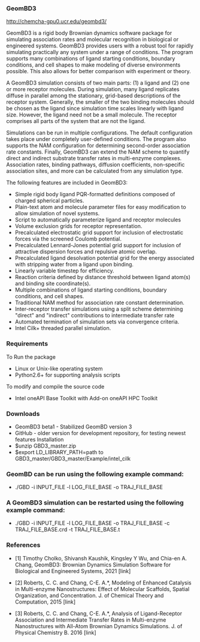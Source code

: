 ### GeomBD3

http://chemcha-gpu0.ucr.edu/geombd3/

GeomBD3 is a rigid body Brownian dynamics software package for simulating association rates and molecular recognition in biological or engineered systems. GeomBD3 provides users with a robust tool for rapidly simulating practically any system under a range of conditions. The program supports many combinations of ligand starting conditions, boundary conditions, and cell shapes to make modeling of diverse environments possible. This also allows for better comparison with experiment or theory.

A GeomBD3 simulation consists of two main parts: (1) a ligand and (2) one or more receptor molecules. During simulation, many ligand replicates diffuse in parallel among the stationary, grid-based descriptions of the receptor system. Generally, the smaller of the two binding molecules should be chosen as the ligand since simulation time scales linearly with ligand size. However, the ligand need not be a small molecule. The receptor comprises all parts of the system that are not the ligand.

Simulations can be run in multiple configurations. The default configuration takes place under completely user-defined conditions. The program also supports the NAM configuration for determining second-order association rate constants. Finally, GeomBD3 can extend the NAM scheme to quantify direct and indirect substrate transfer rates in multi-enzyme complexes. Association rates, binding pathways, diffusion coefficients, non-specific association sites, and more can be calculated from any simulation type.

The following features are included in GeomBD3:

* Simple rigid body ligand PQR-formatted definitions composed of charged spherical particles.
* Plain-text atom and molecule parameter files for easy modification to allow simulation of novel systems.
* Script to automatically parameterize ligand and receptor molecules
* Volume exclusion grids for receptor representation.
* Precalculated electrostatic grid support for inclusion of electrostatic forces via the screened Coulomb potential.
* Precalculated Lennard-Jones potential grid support for inclusion of attractive dispersion forces and repulsive atomic overlap.
* Precalculated ligand desolvation potential grid for the energy associated with stripping water from a ligand upon binding.
* Linearly variable timestep for efficiency.
* Reaction criteria defined by distance threshold between ligand atom(s) and binding site coordinate(s).
* Multiple combinations of ligand starting conditions, boundary conditions, and cell shapes.
* Traditional NAM method for association rate constant determination.
* Inter-receptor transfer simulations using a split scheme determining "direct" and "indirect" contributions to intermediate transfer rate
* Automated termination of simulation sets via convergence criteria.
* Intel Cilk+ threaded parallel simulation.

### Requirements

To Run the package

* Linux or Unix-like operating system
* Python2.6+ for supporting analysis scripts

To modify and compile the source code

* Intel oneAPI Base Toolkit with Add-on oneAPI HPC Toolkit

### Downloads

* GeomBD3 beta1 - Stabilized GeomBD version 3
* GitHub - older version for development repository, for testing newest features Installation
* $unzip GBD3_master.zip
* $export LD_LIBRARY_PATH=path to GBD3_master/GBD3_master/Example/intel_cilk

### GeomBD can be run using the following example command:

* ./GBD -i INPUT_FILE -l LOG_FILE_BASE -o TRAJ_FILE_BASE

### A GeomBD3 simulation can be restarted using the following example command:

* ./GBD -i INPUT_FILE -l LOG_FILE_BASE -o TRAJ_FILE_BASE -c TRAJ_FILE_BASE.crd -t TRAJ_FILE_BASE.t

### References

* [1] Timothy Cholko, Shivansh Kaushik, Kingsley Y Wu, and Chia-en A. Chang, GeomBD3: Brownian Dynamics Simulation Software for Biological and Engineered Systems, 2021 [link]
* [2] Roberts, C. C. and Chang, C-E. A.*, Modeling of Enhanced Catalysis in Multi-enzyme Nanostructures: Effect of Molecular Scaffolds, Spatial Organization, and Concentration. J. of Chemical Theory and Computation, 2015 [link]

* [3] Roberts, C. C. and Chang, C-E. A.*, Analysis of Ligand-Receptor Association and Intermediate Transfer Rates in Multi-enzyme Nanostructures with All-Atom Brownian Dynamics Simulations. J. of Physical Chemistry B. 2016 [link]


